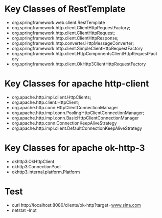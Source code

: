 # Key Classes of RestTemplate
- org.springframework.web.client.RestTemplate
- org.springframework.http.client.ClientHttpRequestFactory;
- org.springframework.http.client.ClientHttpRequest;
- org.springframework.http.client.ClientHttpResponse;
- org.springframework.http.converter.HttpMessageConverter;
- org.springframework.http.client.SimpleClientHttpRequestFactory
- org.springframework.http.client.HttpComponentsClientHttpRequestFactory
- org.springframework.http.client.OkHttp3ClientHttpRequestFactory

# Key Classes for apache http-client
- org.apache.http.impl.client.HttpClients;
- org.apache.http.client.HttpClient;
- org.apache.http.conn.HttpClientConnectionManager
- org.apache.http.impl.conn.PoolingHttpClientConnectionManager;
- org.apache.http.impl.conn.BasicHttpClientConnectionManager
- org.apache.http.conn.ConnectionKeepAliveStrategy
- org.apache.http.impl.client.DefaultConnectionKeepAliveStrategy

# Key Classes for apache ok-http-3
- okhttp3.OkHttpClient
- okhttp3.ConnectionPool
- okhttp3.internal.platform.Platform

# Test
- curl http://localhost:8080/clients/ok-http?target=www.sina.com
- netstat -lnpt